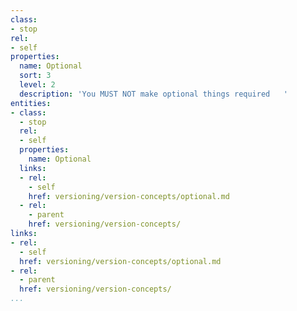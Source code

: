 ```yaml
---
class:
- stop
rel:
- self
properties:
  name: Optional
  sort: 3
  level: 2
  description: 'You MUST NOT make optional things required   '
entities:
- class:
  - stop
  rel:
  - self
  properties:
    name: Optional
  links:
  - rel:
    - self
    href: versioning/version-concepts/optional.md
  - rel:
    - parent
    href: versioning/version-concepts/
links:
- rel:
  - self
  href: versioning/version-concepts/optional.md
- rel:
  - parent
  href: versioning/version-concepts/
...
```

